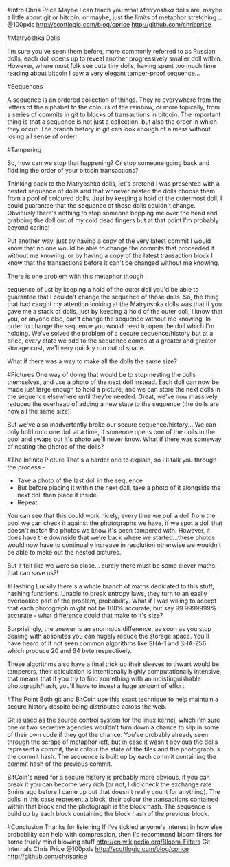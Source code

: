 #Intro
Chris Price
Maybe I can teach you what *Matryoshka* dolls are, maybe a little about git or bitcoin, or maybe, just the limits of metaphor stretching...
@100pxls
http://scottlogic.com/blog/cprice
http://github.com/chrisprice

#Matryoshka Dolls

I'm sure you've seen them before, more commonly referred to as Russian dolls, each doll opens up to reveal another progressively smaller doll within. However, where most folk see cute tiny dolls, having spent too much time reading about bitcoin I saw a very elegant tamper-proof sequence...

#Sequences

A sequence is an ordered collection of things. They're everywhere from the letters of the alphabet to the colours of the rainbow, or more topically, from a series of commits in git to blocks of transactions in bitcoin. The important thing is that a sequence is not just a collection, but also the order in which they occur. The branch history in git can look enough of a mess without losing all sense of order!

#Tampering

So, how can we stop that happening? Or stop someone going back and fiddling the order of your bitcoin transactions?

Thinking back to the Matryoshka dolls, let's pretend I was presented with a nested sequence of dolls and that whoever nested the dolls choose them from a pool of coloured dolls. Just by keeping a hold of the outermost doll, I could guarantee that the sequence of those dolls couldn't change. Obviously there's nothing to stop someone bopping me over the head and grabbing the doll out of my cold dead fingers but at that point I'm probably beyond caring!

Put another way, just by having a copy of the very latest commit I would know that no one would be able to change the commits that proceeded it without me knowing, or by having a copy of the latest transaction block I know that the transactions before it can't be changed without me knowing.

There is one problem with this metaphor though

sequence of ust by keeping a hold of the outer doll you'd be able to guarantee that I couldn't change the sequence of those dolls.
So, the thing that had caught my attention looking at the Matryoshka dolls was that if you gave me a stack of dolls, just by keeping a hold of the outer doll, I know that you, or anyone else, can't change the sequence without me knowing. In order to change the sequence you would need to open the doll which I'm holding. We've solved the problem of a secure sequence/history but at a price, every state we add to the sequence comes at a greater and greater storage cost, we'll very quickly run out of space.

What if there was a way to make all the dolls the same size?

#Pictures
One way of doing that would be to stop nesting the dolls themselves, and use a photo of the next doll instead. Each doll can now be made just large enough to hold a picture, and we can store the next dolls in the sequence elsewhere until they're needed. Great, we've now massively reduced the overhead of adding a new state to the sequence (the dolls are now all the same size)!

But we've also inadvertently broke our secure sequence/history... We can only hold onto one doll at a time, if someone opens one of the dolls in the pool and swaps out it's photo we'll never know. What if there was someway of nesting the photos of the dolls?

#The Infinite Picture
That's a harder one to explain, so I'll talk you through the process -

* Take a photo of the last doll in the sequence
* But before placing it within the next doll, take a photo of it alongside the next doll then place it inside.
* Repeat

You can see that this could work nicely, every time we pull a doll from the pool we can check it against the photographs we have, if we spot a doll that doesn't match the photos we know it's been tampered with. However, it does have the downside that we're back where we started...these photos would now have to continually increase in resolution otherwise we wouldn't be able to make out the nested pictures.

But it felt like we were so close... surely there must be some clever maths that can save us?!

#Hashing
Luckily there's a whole branch of maths dedicated to this stuff, hashing functions. Unable to break entropy laws, they turn to an easily overlooked part of the problem, probability. What if I was willing to accept that each photograph might not be 100% accurate, but say 99.9999999% accurate - what difference could that make to it's size?

Surprisingly, the answer is an enormous difference, as soon as you stop dealing with absolutes you can hugely reduce the storage space. You'll have heard of if not seen common algorithms like SHA-1 and SHA-256 which produce 20 and 64 byte respectively.

These algorithms also have a final trick up their sleeves to thwart would be tamperers, their calculation is intentionally highly computationally intensive, that means that if you try to find something with an indistinguishable photograph/hash, you'll have to invest a huge amount of effort.

#The Point
Both git and BitCoin use this exact technique to help maintain a secure history despite being distributed across the web.

Git is used as the source control system for the linux kernel, which I'm sure one or two secretive agencies wouldn't turn down a chance to slip in some of their own code if they got the chance. You've probably already seen through the scraps of metaphor left, but in case it wasn't obvious the dolls represent a commit, their colour the state of the files and the photograph is the commit hash. The sequence is built up by each commit containing the commit hash of the previous commit.

BitCoin's need for a secure history is probably more obvious, if you can break it you can become very rich (or not, I did check the exchange rate 3mins ago before I came up but that doesn't really count for anything). The dolls in this case represent a block, their colour the transactions contained within that block and the photograph is the block hash. The sequence is build up by each block containing the block hash of the previous block.

#Conclusion
Thanks for listening
If I've tickled anyone's interest in how else probability can help with compression, then I'd recommend bloom filters for some truely mind blowing stuff
http://en.wikipedia.org/Bloom-Filters
Git Internals
Chris Price
@100pxls
http://scottlogic.com/blog/cprice
http://github.com/chrisprice
